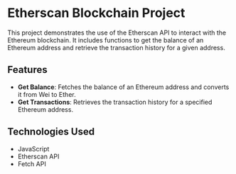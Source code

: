 # Etherscan Blockchain Project

This project demonstrates the use of the Etherscan API to interact with the Ethereum blockchain. It includes functions to get the balance of an Ethereum address and retrieve the transaction history for a given address.

## Features
- **Get Balance**: Fetches the balance of an Ethereum address and converts it from Wei to Ether.
- **Get Transactions**: Retrieves the transaction history for a specified Ethereum address.

## Technologies Used
- JavaScript
- Etherscan API
- Fetch API

